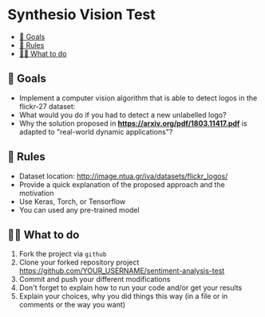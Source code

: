 # Synthesio Vision Test

  - [🎯 Goals](#user-content--goals)
  - [📖 Rules](#user-content--rules)
  - [👩‍💻 What to do](#user-content--what-to-do)

## 🎯 Goals
 - Implement a computer vision algorithm that is able to detect logos in the flickr-27 dataset:
 - What would you do if you had to detect a new unlabelled logo?
 - Why the solution proposed in **https://arxiv.org/pdf/1803.11417.pdf** is adapted to "real-world  dynamic applications"? 

## 📖 Rules

  - Dataset location: http://image.ntua.gr/iva/datasets/flickr_logos/
  - Provide a quick explanation of the proposed approach and the motivation 
  - Use Keras, Torch, or Tensorflow 
  - You can used any pre-trained model

## 👩‍💻 What to do

1. Fork the project via `github`
2. Clone your forked repository project https://github.com/YOUR_USERNAME/sentiment-analysis-test
3. Commit and push your different modifications
4. Don't forget to explain how to run your code and/or get your results
5. Explain your choices, why you did things this way (in a file or in comments or the way you want)
